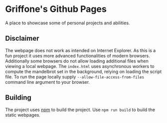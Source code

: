 # Griffone's Github Pages

A place to showcase some of personal projects and abilities.

## Disclaimer

The webpage does not work as intended on Internet Explorer. As this is a fun
project it uses more advanced functionalities of modern browsers. Additionally
some browsers do not allow loading additional files when viewing a local
webpage. The `index.html` uses asynchronous workers to compute the mandelbrot
set in the background, relying on loading the script file. To run the page
locally supply `--allow-file-access-from-files` command line argument to your
browser.

## Building

The project uses [npm](https://www.npmjs.com/) to build the project. Use
`npm run build` to build the static webpages.
